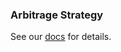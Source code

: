 ### Arbitrage Strategy

See our [docs](https://www.compasslabs.ai/docs/examples/using-binance-data) for details.

